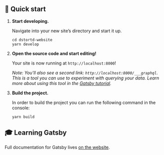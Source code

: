 ## 🚀 Quick start

1.  **Start developing.**

    Navigate into your new site’s directory and start it up.

    ```shell
    cd dstortd-website
    yarn develop
    ```

1.  **Open the source code and start editing!**

    Your site is now running at `http://localhost:8000`!

    _Note: You'll also see a second link: _`http://localhost:8000/___graphql`_. This is a tool you can use to experiment with querying your data. Learn more about using this tool in the [Gatsby tutorial](https://www.gatsbyjs.org/tutorial/part-five/#introducing-graphiql)._

1.  **Build the project.**

    In order to build the project you can run the following command in the console:

    ```shell
    yarn build
    ```

## 🎓 Learning Gatsby

Full documentation for Gatsby lives [on the website](https://www.gatsbyjs.com/).
